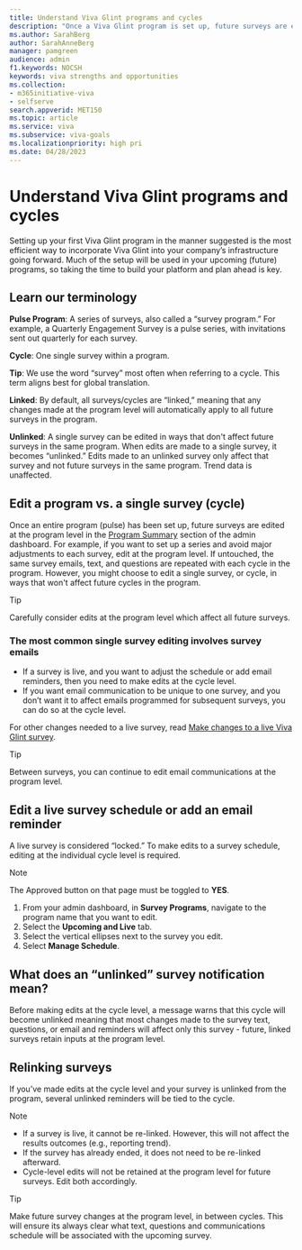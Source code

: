 ```yaml
---
title: Understand Viva Glint programs and cycles 
description: "Once a Viva Glint program is set up, future surveys are edited at the individual cycle (survey) level."
ms.author: SarahBerg
author: SarahAnneBerg
manager: pamgreen
audience: admin
f1.keywords: NOCSH
keywords: viva strengths and opportunities
ms.collection:  
- m365initiative-viva
- selfserve 
search.appverid: MET150 
ms.topic: article
ms.service: viva
ms.subservice: viva-goals
ms.localizationpriority: high pri
ms.date: 04/28/2023
---
```


# Understand Viva Glint programs and cycles  

Setting up your first Viva Glint program in the manner suggested is the most efficient way to incorporate Viva Glint into your company’s infrastructure going forward. Much of the setup will be used in your upcoming (future) programs, so taking the time to build your platform and plan ahead is key. 

## Learn our terminology 

**Pulse Program**: A series of surveys, also called a “survey program.” For example, a Quarterly Engagement Survey is a pulse series, with invitations sent out quarterly for each survey.  

**Cycle**: One single survey within a program. 

**Tip**: We use the word “survey” most often when referring to a cycle. This term aligns best for global translation.  

**Linked**: By default, all surveys/cycles are “linked,” meaning that any changes made at the program level will automatically apply to all future surveys in the program.  

**Unlinked**: A single survey can be edited in ways that don't affect future surveys in the same program. When edits are made to a single survey, it becomes “unlinked.” Edits made to an unlinked survey only affect that survey and not future surveys in the same program. Trend data is unaffected. 

## Edit a program vs. a single survey (cycle) 

Once an entire program (pulse) has been set up, future surveys are edited at the program level in the [Program Summary](https://www.microsoft.com/) section of the admin dashboard. For example, if you want to set up a series and avoid major adjustments to each survey, edit at the program level. If untouched, the same survey emails, text, and questions are repeated with each cycle in the program. However, you might choose to edit a single survey, or cycle, in ways that won't affect future cycles in the program. 

>[!TIP]
> Carefully consider edits at the program level which affect all future surveys. 

### The most common single survey editing involves survey emails 

- If a survey is live, and you want to adjust the schedule or add email reminders, then you need to make edits at the cycle level.  
- If you want email communication to be unique to one survey, and you don’t want it to affect emails programmed for subsequent surveys, you can do so at the cycle level.  

For other changes needed to a live survey, read [Make changes to a live Viva Glint survey](https://www.microsoft.com/). 

>[!TIP]
> Between surveys, you can continue to edit email communications at the program level. 

## Edit a live survey schedule or add an email reminder 

A live survey is considered “locked.” To make edits to a survey schedule, editing at the individual cycle level is required.

>[!NOTE]
> The Approved button on that page must be toggled to **YES**.    

1. From your admin dashboard, in **Survey Programs**, navigate to the program name that you want to edit. 
2. Select the **Upcoming and Live** tab. 
3. Select the vertical ellipses next to the survey you edit. 
4. Select **Manage Schedule**.

## What does an “unlinked” survey notification mean? 

Before making edits at the cycle level, a message warns that this cycle will become unlinked meaning that most changes made to the survey text, questions, or email and reminders will affect only this survey - future, linked surveys retain inputs at the program level. 

## Relinking surveys 

If you’ve made edits at the cycle level and your survey is unlinked from the program, several unlinked reminders will be tied to the cycle. 

>[!NOTE]
> - If a survey is live, it cannot be re-linked. However, this will not affect the results outcomes (e.g., reporting trend).
> -  If the survey has already ended, it does not need to be re-linked afterward. 
> - Cycle-level edits will not be retained at the program level for future surveys. Edit both accordingly. 

>[!TIP]
> Make future survey changes at the program level, in between cycles. This will ensure its always clear what text, questions and communications schedule will be associated with the upcoming survey.

 